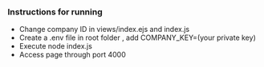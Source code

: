 ### Instructions for running
- Change company ID in views/index.ejs and index.js
- Create a .env file in root folder , add COMPANY_KEY=(your private key)
- Execute node index.js
- Access page through port 4000 